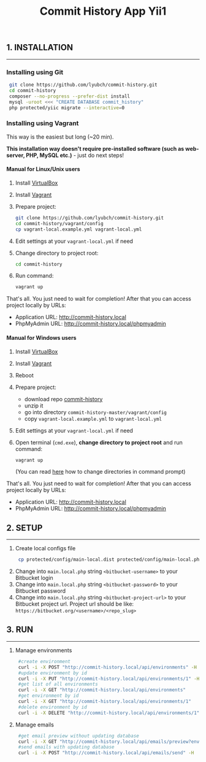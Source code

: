 <p align="center">
    <h1 align="center">Commit History App Yii1</h1>
    <br>
</p>

## 1. INSTALLATION
-------------------

### Installing using Git

   ```bash
    git clone https://github.com/lyubch/commit-history.git
    cd commit-history
    composer --no-progress --prefer-dist install
    mysql -uroot <<< "CREATE DATABASE commit_history"
    php protected/yiic migrate --interactive=0
   ```

### Installing using Vagrant

This way is the easiest but long (~20 min).

**This installation way doesn't require pre-installed software (such as web-server, PHP, MySQL etc.)** - just do next steps!

#### Manual for Linux/Unix users

1. Install [VirtualBox](https://www.virtualbox.org/wiki/Downloads)
2. Install [Vagrant](https://www.vagrantup.com/downloads.html)
3. Prepare project:
   
   ```bash
   git clone https://github.com/lyubch/commit-history.git
   cd commit-history/vagrant/config
   cp vagrant-local.example.yml vagrant-local.yml
   ```
   
4. Edit settings at your `vagrant-local.yml` if need
5. Change directory to project root:

   ```bash
   cd commit-history
   ```

5. Run command:

   ```bash
   vagrant up
   ```
   
That's all. You just need to wait for completion! After that you can access project locally by URLs:
* Application URL: http://commit-history.local
* PhpMyAdmin URL: http://commit-history.local/phpmyadmin
   
#### Manual for Windows users

1. Install [VirtualBox](https://www.virtualbox.org/wiki/Downloads)
2. Install [Vagrant](https://www.vagrantup.com/downloads.html)
3. Reboot
4. Prepare project:
   * download repo [commit-history](https://github.com/lyubch/commit-history/archive/master.zip)
   * unzip it
   * go into directory `commit-history-master/vagrant/config`
   * copy `vagrant-local.example.yml` to `vagrant-local.yml`

5. Edit settings at your `vagrant-local.yml` if need

6. Open terminal (`cmd.exe`), **change directory to project root** and run command:

   ```bash
   vagrant up
   ```
   
   (You can read [here](http://www.wikihow.com/Change-Directories-in-Command-Prompt) how to change directories in command prompt) 

That's all. You just need to wait for completion! After that you can access project locally by URLs:
* Application URL: http://commit-history.local
* PhpMyAdmin URL: http://commit-history.local/phpmyadmin

## 2. SETUP
------------

1. Create local configs file
   ```bash
    cp protected/config/main-local.dist protected/config/main-local.php
   ```
2. Change into `main.local.php` string `<bitbucket-username>` to your Bitbucket login
3. Change into `main.local.php` string `<bitbucket-password>` to your Bitbucket password
4. Change into `main.local.php` string `<bitbucket-project-url>` to your Bitbucket project url.
Project url should be like: `https://bitbucket.org/<username>/<repo_slug>`

## 3. RUN
------------
1. Manage environments
   ```bash
    #create environment
    curl -i -X POST "http://commit-history.local/api/environments" -H  "accept: application/json" -H  "content-type: application/json" -d "{\"name\": \"production\", \"server_url\": \"http://my-server-url.com\", \"emails\": [\"my-email-1@gmail.com\", \"my-email-2@gmail.com\"]}"
    #update environment by id
    curl -i -X PUT "http://commit-history.local/api/environments/1" -H  "accept: application/json" -H  "content-type: application/json" -d "{\"name\": \"prod\"}"
    #get list of all environments
    curl -i -X GET "http://commit-history.local/api/environments"
    #get environment by id
    curl -i -X GET "http://commit-history.local/api/environments/1"
    #delete environment by id
    curl -i -X DELETE "http://commit-history.local/api/environments/1"
   ```
2. Manage emails
   ```bash
    #get email preview without updating database
    curl -i -X GET "http://commit-history.local/api/emails/preview?env=prod&branch=master"
    #send emails with updating database
    curl -i -X POST "http://commit-history.local/api/emails/send" -H  "accept: application/json" -H  "content-type: application/json" -d "{\"env\": \"prod\", \"branch\": \"master\"}"
   ```
